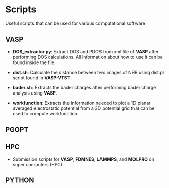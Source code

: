 # Scripts
Useful scripts that can be used for various computational software

## VASP

* **DOS_extractor.py**: Extract DOS and PDOS from xml file of **VASP** after performing DOS calculations. All Information about how to use it can be found inside the file.

* **dist.sh**: Calculate the distance between two images of NEB using dist.pl script found in **VASP-VTST**.

* **bader.sh**: Extracts the bader charges after performing bader charge analysis using **VASP**.

* **workfunction**: Extracts the information needed to plot a 1D planar averaged electrostatic potential from a 3D potential grid that can be used to compute workfunction.

## PGOPT

## HPC

* Submission scripts for **VASP**, **FDMNES**, **LAMMPS**, and **MOLPRO** on super computers (HPC).

## PYTHON
